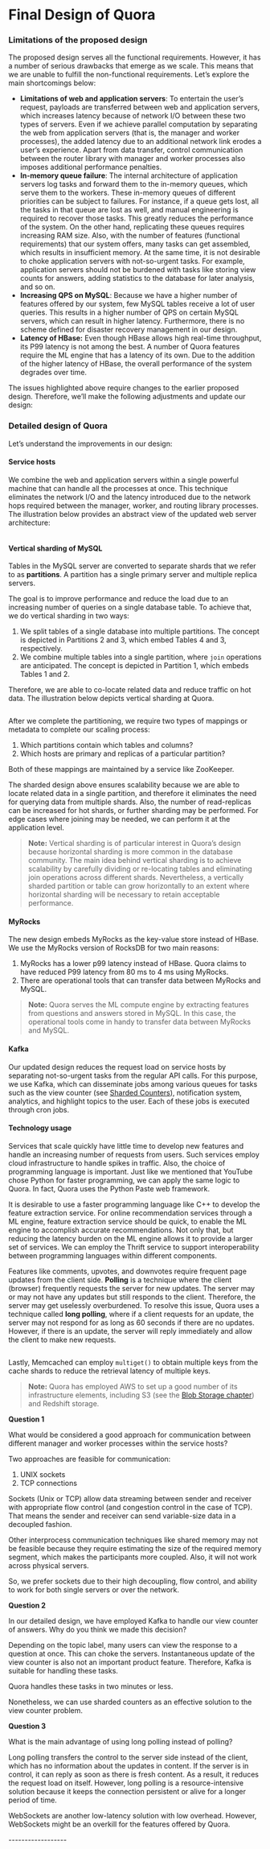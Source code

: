 # Final Design of Quora

### Limitations of the proposed design <a href="#limitations-of-the-proposed-design-0" id="limitations-of-the-proposed-design-0"></a>

The proposed design serves all the functional requirements. However, it has a number of serious drawbacks that emerge as we scale. This means that we are unable to fulfill the non-functional requirements. Let’s explore the main shortcomings below:

* **Limitations of web and application servers**: To entertain the user’s request, payloads are transferred between web and application servers, which increases latency because of network I/O between these two types of servers. Even if we achieve parallel computation by separating the web from application servers (that is, the manager and worker processes), the added latency due to an additional network link erodes a user’s experience. Apart from data transfer, control communication between the router library with manager and worker processes also imposes additional performance penalties.
* **In-memory queue failure**: The internal architecture of application servers log tasks and forward them to the in-memory queues, which serve them to the workers. These in-memory queues of different priorities can be subject to failures. For instance, if a queue gets lost, all the tasks in that queue are lost as well, and manual engineering is required to recover those tasks. This greatly reduces the performance of the system. On the other hand, replicating these queues requires increasing RAM size. Also, with the number of features (functional requirements) that our system offers, many tasks can get assembled, which results in insufficient memory. At the same time, it is not desirable to choke application servers with not-so-urgent tasks. For example, application servers should not be burdened with tasks like storing view counts for answers, adding statistics to the database for later analysis, and so on.
* **Increasing QPS on MySQL**: Because we have a higher number of features offered by our system, few MySQL tables receive a lot of user queries. This results in a higher number of QPS on certain MySQL servers, which can result in higher latency. Furthermore, there is no scheme defined for disaster recovery management in our design.
* **Latency of HBase:** Even though HBase allows high real-time throughput, its P99 latency is not among the best. A number of Quora features require the ML engine that has a latency of its own. Due to the addition of the higher latency of HBase, the overall performance of the system degrades over time.

The issues highlighted above require changes to the earlier proposed design. Therefore, we’ll make the following adjustments and update our design:



### Detailed design of Quora <a href="#detailed-design-of-quora-0" id="detailed-design-of-quora-0"></a>

Let’s understand the improvements in our design:

#### Service hosts <a href="#service-hosts-1" id="service-hosts-1"></a>

We combine the web and application servers within a single powerful machine that can handle all the processes at once. This technique eliminates the network I/O and the latency introduced due to the network hops required between the manager, worker, and routing library processes. The illustration below provides an abstract view of the updated web server architecture:

<figure><img src="../.gitbook/assets/Screenshot 2023-09-03 at 5.17.58 AM.png" alt=""><figcaption></figcaption></figure>

#### Vertical sharding of MySQL <a href="#vertical-sharding-of-mysql-0" id="vertical-sharding-of-mysql-0"></a>

Tables in the MySQL server are converted to separate shards that we refer to as **partitions**. A partition has a single primary server and multiple replica servers.

The goal is to improve performance and reduce the load due to an increasing number of queries on a single database table. To achieve that, we do vertical sharding in two ways:

1. We split tables of a single database into multiple partitions. The concept is depicted in Partitions 2 and 3, which embed Tables 4 and 3, respectively.
2. We combine multiple tables into a single partition, where `join` operations are anticipated. The concept is depicted in Partition 1, which embeds Tables 1 and 2.

Therefore, we are able to co-locate related data and reduce traffic on hot data. The illustration below depicts vertical sharding at Quora.

<figure><img src="../.gitbook/assets/Screenshot 2023-09-03 at 5.18.26 AM.png" alt=""><figcaption></figcaption></figure>

After we complete the partitioning, we require two types of mappings or metadata to complete our scaling process:

1. Which partitions contain which tables and columns?
2. Which hosts are primary and replicas of a particular partition?

Both of these mappings are maintained by a service like ZooKeeper.

The sharded design above ensures scalability because we are able to locate related data in a single partition, and therefore it eliminates the need for querying data from multiple shards. Also, the number of read-replicas can be increased for hot shards, or further sharding may be performed. For edge cases where joining may be needed, we can perform it at the application level.

> **Note:** Vertical sharding is of particular interest in Quora’s design because horizontal sharding is more common in the database community. The main idea behind vertical sharding is to achieve scalability by carefully dividing or re-locating tables and eliminating join operations across different shards. Nevertheless, a vertically sharded partition or table can grow horizontally to an extent where horizontal sharding will be necessary to retain acceptable performance.

#### MyRocks <a href="#myrocks-0" id="myrocks-0"></a>

The new design embeds MyRocks as the key-value store instead of HBase. We use the MyRocks version of RocksDB for two main reasons:

1. MyRocks has a lower p99 latency instead of HBase. Quora claims to have reduced P99 latency from 80 ms to 4 ms using MyRocks.
2. There are operational tools that can transfer data between MyRocks and MySQL.

> **Note:** Quora serves the ML compute engine by extracting features from questions and answers stored in MySQL. In this case, the operational tools come in handy to transfer data between MyRocks and MySQL.

#### Kafka <a href="#kafka-1" id="kafka-1"></a>

Our updated design reduces the request load on service hosts by separating not-so-urgent tasks from the regular API calls. For this purpose, we use Kafka, which can disseminate jobs among various queues for tasks such as the view counter (see [Sharded Counters](../sharded-counters/system-design-the-sharded-counters.md)), notification system, analytics, and highlight topics to the user. Each of these jobs is executed through cron jobs.

#### Technology usage <a href="#technology-usage-2" id="technology-usage-2"></a>

Services that scale quickly have little time to develop new features and handle an increasing number of requests from users. Such services employ cloud infrastructure to handle spikes in traffic. Also, the choice of programming language is important. Just like we mentioned that YouTube chose Python for faster programming, we can apply the same logic to Quora. In fact, Quora uses the Python Paste web framework.

It is desirable to use a faster programming language like C++ to develop the feature extraction service. For online recommendation services through a ML engine, feature extraction service should be quick, to enable the ML engine to accomplish accurate recommendations. Not only that, but reducing the latency burden on the ML engine allows it to provide a larger set of services. We can employ the Thrift service to support interoperability between programming languages within different components.

Features like comments, upvotes, and downvotes require frequent page updates from the client side. **Polling** is a technique where the client (browser) frequently requests the server for new updates. The server may or may not have any updates but still responds to the client. Therefore, the server may get uselessly overburdened. To resolve this issue, Quora uses a technique called **long polling**, where if a client requests for an update, the server may not respond for as long as 60 seconds if there are no updates. However, if there is an update, the server will reply immediately and allow the client to make new requests.

<figure><img src="../.gitbook/assets/Screenshot 2023-09-03 at 5.19.06 AM.png" alt=""><figcaption></figcaption></figure>

Lastly, Memcached can employ `multiget()` to obtain multiple keys from the cache shards to reduce the retrieval latency of multiple keys.

> **Note:** Quora has employed AWS to set up a good number of its infrastructure elements, including S3 (see the [Blob Storage chapter](../blob-store/system-design-a-blob-store.md)) and Redshift storage.

**Question 1**

What would be considered a good approach for communication between different manager and worker processes within the service hosts?

Two approaches are feasible for communication:

1. UNIX sockets
2. TCP connections

Sockets (Unix or TCP) allow data streaming between sender and receiver with appropriate flow control (and congestion control in the case of TCP). That means the sender and receiver can send variable-size data in a decoupled fashion.

Other interprocess communication techniques like shared memory may not be feasible because they require estimating the size of the required memory segment, which makes the participants more coupled. Also, it will not work across physical servers.

So, we prefer sockets due to their high decoupling, flow control, and ability to work for both single servers or over the network.

**Question 2**

In our detailed design, we have employed Kafka to handle our view counter of answers. Why do you think we made this decision?

Depending on the topic label, many users can view the response to a question at once. This can choke the servers. Instantaneous update of the view counter is also not an important product feature. Therefore, Kafka is suitable for handling these tasks.

Quora handles these tasks in two minutes or less.

Nonetheless, we can use sharded counters as an effective solution to the view counter problem.

**Question 3**

What is the main advantage of using long polling instead of polling?

Long polling transfers the control to the server side instead of the client, which has no information about the updates in content. If the server is in control, it can reply as soon as there is fresh content. As a result, it reduces the request load on itself. However, long polling is a resource-intensive solution because it keeps the connection persistent or alive for a longer period of time.

WebSockets are another low-latency solution with low overhead. However, WebSockets might be an overkill for the features offered by Quora.

\------------------

